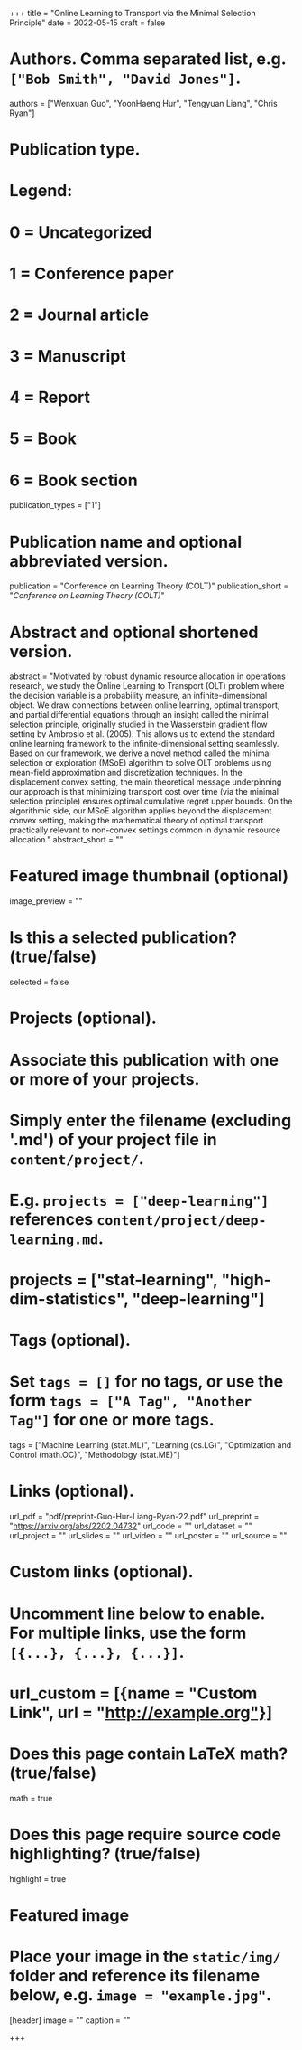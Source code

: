 +++
title = "Online Learning to Transport via the Minimal Selection Principle"
date = 2022-05-15
draft = false

# Authors. Comma separated list, e.g. `["Bob Smith", "David Jones"]`.
authors = ["Wenxuan Guo", "YoonHaeng Hur", "Tengyuan Liang", "Chris Ryan"]

# Publication type.
# Legend:
# 0 = Uncategorized
# 1 = Conference paper
# 2 = Journal article
# 3 = Manuscript
# 4 = Report
# 5 = Book
# 6 = Book section
publication_types = ["1"]

# Publication name and optional abbreviated version.
publication = "Conference on Learning Theory (COLT)"
publication_short = "*Conference on Learning Theory (COLT)*"

# Abstract and optional shortened version.
abstract = "Motivated by robust dynamic resource allocation in operations research, we study the Online Learning to Transport (OLT) problem where the decision variable is a probability measure, an infinite-dimensional object. We draw connections between online learning, optimal transport, and partial differential equations through an insight called the minimal selection principle, originally studied in the Wasserstein gradient flow setting by Ambrosio et al. (2005). This allows us to extend the standard online learning framework to the infinite-dimensional setting seamlessly. Based on our framework, we derive a novel method called the minimal selection or exploration (MSoE) algorithm to solve OLT problems using mean-field approximation and discretization techniques. In the displacement convex setting, the main theoretical message underpinning our approach is that minimizing transport cost over time (via the minimal selection principle) ensures optimal cumulative regret upper bounds. On the algorithmic side, our MSoE algorithm applies beyond the displacement convex setting, making the mathematical theory of optimal transport practically relevant to non-convex settings common in dynamic resource allocation."
abstract_short = ""

# Featured image thumbnail (optional)
image_preview = ""

# Is this a selected publication? (true/false)
selected = false

# Projects (optional).
#   Associate this publication with one or more of your projects.
#   Simply enter the filename (excluding '.md') of your project file in `content/project/`.
#   E.g. `projects = ["deep-learning"]` references `content/project/deep-learning.md`.
#   projects = ["stat-learning", "high-dim-statistics", "deep-learning"]

# Tags (optional).
#   Set `tags = []` for no tags, or use the form `tags = ["A Tag", "Another Tag"]` for one or more tags.
tags = ["Machine Learning (stat.ML)", "Learning (cs.LG)", "Optimization and Control (math.OC)", "Methodology (stat.ME)"]

# Links (optional).
url_pdf = "pdf/preprint-Guo-Hur-Liang-Ryan-22.pdf"
url_preprint = "https://arxiv.org/abs/2202.04732"
url_code = ""
url_dataset = ""
url_project = ""
url_slides = ""
url_video = ""
url_poster = ""
url_source = ""

# Custom links (optional).
#   Uncomment line below to enable. For multiple links, use the form `[{...}, {...}, {...}]`.
# url_custom = [{name = "Custom Link", url = "http://example.org"}]

# Does this page contain LaTeX math? (true/false)
math = true

# Does this page require source code highlighting? (true/false)
highlight = true

# Featured image
# Place your image in the `static/img/` folder and reference its filename below, e.g. `image = "example.jpg"`.
[header]
image = ""
caption = ""

+++
